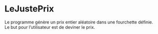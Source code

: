# LeJustePrix
Le programme génère un prix entier aléatoire dans une fourchette définie. Le but pour l’utilisateur est de deviner le prix.

